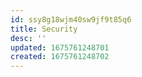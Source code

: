 ```yaml
---
id: ssy8g18wjm40sw9jf9t85q6
title: Security
desc: ''
updated: 1675761248701
created: 1675761248702
---
```

